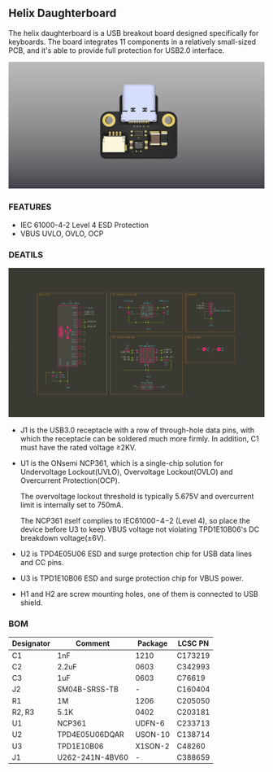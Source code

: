 ## Helix Daughterboard
The helix daughterboard is a USB breakout board designed specifically for keyboards. The board integrates 11 components in a relatively small-sized PCB, and it's able to provide full protection for USB2.0 interface.

![PIC](./Assets/Images/Helix-Daughterboard_3D.png)

### FEATURES

* IEC 61000-4-2 Level 4 ESD Protection
* VBUS UVLO, OVLO, OCP

### DEATILS

![PIC](./Assets/Images/Helix-Daughterboard_Schematic.png)

* J1 is the USB3.0 receptacle with a row of through-hole data pins, with which the receptacle can be soldered much more firmly. In addition, C1 must have the rated voltage ≥2KV.

* U1 is the ONsemi NCP361, which is a single-chip solution for Undervoltage Lockout(UVLO), Overvoltage Lockout(OVLO) and Overcurrent Protection(OCP). 

    The overvoltage lockout threshold is typically 5.675V and overcurrent limit is internally set to 750mA. 

    The NCP361 itself complies to IEC61000−4−2 (Level 4), so place the device before U3 to keep VBUS voltage not violating TPD1E10B06's DC breakdown voltage(±6V).

* U2 is TPD4E05U06 ESD and surge protection chip for USB data lines and CC pins.

* U3 is TPD1E10B06 ESD and surge protection chip for VBUS power.

* H1 and H2 are screw mounting holes, one of them is connected to USB shield.

### BOM

| Designator  | Comment         | Package    | LCSC PN    |
| ----------- | -----------     | ---------- | ---------- |
| C1          | 1nF             | 1210       | C173219
| C2          | 2.2uF           | 0603       | C342993
| C3          | 1uF             | 0603       | C76619
| J2          | SM04B-SRSS-TB   | -          | C160404
| R1          | 1M              | 1206       | C205050
| R2, R3      | 5.1K            | 0402       | C203181
| U1          | NCP361          | UDFN-6     | C233713
| U2          | TPD4E05U06DQAR  | USON-10    | C138714
| U3          | TPD1E10B06      | X1SON-2    | C48260
| J1          | U262-241N-4BV60 | -          | C388659






